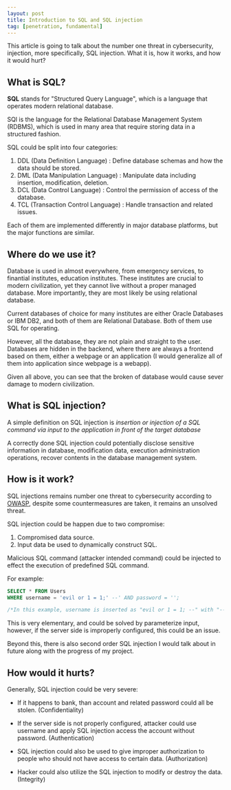 ```yaml
---
layout: post
title: Introduction to SQL and SQL injection
tag: [penetration, fundamental]
---
```


This article is going to talk about the number one threat in cybersecurity, injection, more specifically, SQL injection. What it is, how it works, and how it would hurt?

## What is SQL?

**SQL** stands for "Structured Query Language", which is a language that operates modern relational database.

SQl is the language for the Relational Database Management System (RDBMS), which is used in many area that require storing data in a structured fashion.

SQL could be split into four categories:

1. DDL (Data Definition Language) : Define database schemas and how the data should be stored.
2. DML (Data Manipulation Language) : Manipulate data including insertion, modification, deletion.
3. DCL (Data Control Language) : Control the permission of access of the database.
4. TCL (Transaction Control Language) : Handle transaction and related issues.

Each of them are implemented differently in major database platforms, but the major functions are similar.

## Where do we use it?

Database is used in almost everywhere, from emergency services, to finantial institutes, education institutes. These institutes are crucial to modern civilization, yet they cannot live without a proper managed database. More importantly, they are most likely be using relational database.

Current databases of choice for many institutes are either Oracle Databases or IBM DB2, and both of them are Relational Database. Both of them use SQL for operating.

However, all the database, they are not plain and straight to the user. Databases are hidden in the backend, where there are always a frontend based on them, either a webpage or an application (I would generalize all of them into application since webpage is a webapp).

Given all above, you can see that the broken of database would cause sever damage to modern civilization.

## What is SQL injection?

A simple definition on SQL injection is *insertion or injection of a SQL command via input to the application in front of the target database*

A correctly done SQL injection could potentially disclose sensitive information in database, modification data, execution administration operations, recover contents in the database management system.

## How is it work?

SQL injections remains number one threat to cybersecurity according to [OWASP](https://www.owasp.org/index.php/Category:OWASP_Top_Ten_Project), despite some countermeasures are taken, it remains an unsolved threat.

SQL injection could be happen due to two compromise:

1. Compromised data source.
2. Input data be used to dynamically construct SQL.

Malicious SQL command (attacker intended command) could be injected to effect the execution of predefined SQL command.

For example:

```SQL
SELECT * FROM Users 
WHERE username = 'evil or 1 = 1;' --' AND password = '';

/*In this example, username is inserted as "evil or 1 = 1; --" with "--" comment out the rest predefined SQL command*/
```

This is very elementary, and could be solved by parameterize input, however, if the server side is improperly configured, this could be an issue.

Beyond this, there is also second order SQL injection I would talk about in future along with the progress of my project.

## How would it hurts?

Generally, SQL injection could be very severe:

- If it happens to bank, than account and related password could all be stolen. (Confidentiality)

- If the server side is not properly configured, attacker could use username and apply SQL injection access the account without password. (Authentication)

- SQL injection could also be used to give improper authorization to people who should not have access to certain data. (Authorization)

- Hacker could also utilize the SQL injection to modify or destroy the data. (Integrity)
